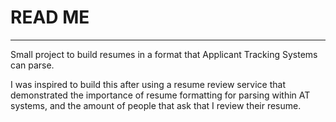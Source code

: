 # READ ME
---
Small project to build resumes in a format that Applicant Tracking Systems can parse.

I was inspired to build this after using a resume review service that demonstrated the
importance of resume formatting for parsing within AT systems, and the amount of people
that ask that I review their resume.
